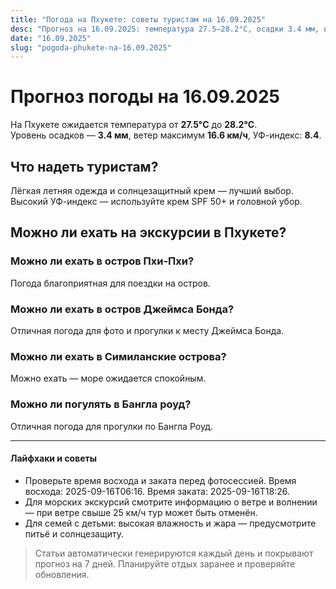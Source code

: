 ```yaml
---
title: "Погода на Пхукете: советы туристам на 16.09.2025"
desc: "Прогноз на 16.09.2025: температура 27.5–28.2°C, осадки 3.4 мм, ветер 16.6 км/ч. Советы туристам и рекомендации по экскурсиям."
date: "16.09.2025"
slug: "pogoda-phukete-na-16.09.2025"
---
```


# Прогноз погоды на 16.09.2025

На Пхукете ожидается температура от **27.5°C** до **28.2°C**.  
Уровень осадков — **3.4 мм**, ветер максимум **16.6 км/ч**, УФ-индекс: **8.4**.

## Что надеть туристам?
Лёгкая летняя одежда и солнцезащитный крем — лучший выбор.
Высокий УФ-индекс — используйте крем SPF 50+ и головной убор.

## Можно ли ехать на экскурсии в Пхукете?

### Можно ли ехать в остров Пхи-Пхи?
Погода благоприятная для поездки на остров.

### Можно ли ехать в остров Джеймса Бонда?
Отличная погода для фото и прогулки к месту Джеймса Бонда.

### Можно ли ехать в Симиланские острова?
Можно ехать — море ожидается спокойным.

### Можно ли погулять в Бангла роуд?
Отличная погода для прогулки по Бангла Роуд.

---

#### Лайфхаки и советы
- Проверьте время восхода и заката перед фотосессией. Время восхода: 2025-09-16T06:16. Время заката: 2025-09-16T18:26.  
- Для морских экскурсий смотрите информацию о ветре и волнении — при ветре свыше 25 км/ч тур может быть отменён.  
- Для семей с детьми: высокая влажность и жара — предусмотрите питьё и солнцезащиту.

> Статьи автоматически генерируются каждый день и покрывают прогноз на 7 дней. Планируйте отдых заранее и проверяйте обновления.

